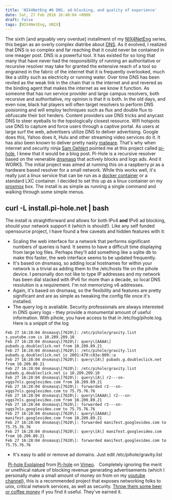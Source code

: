 ```yaml
---
title: 'NIX4NetEng #6 DNS, ad-blocking, and quality of experience'
date: Sat, 27 Feb 2016 16:40:04 +0000
draft: false
tags: [NIX4NetEng, UNIX]
---
```


The sixth \[and arguably very overdue\] installment of my [NIX4NetEng](https://www.forwardingplane.net/?s=nix4neteng) series, this began as an overly complex diatribe about [DNS](https://en.wikipedia.org/wiki/Domain_Name_System). As it evolved, I realized that DNS is so complex and far reaching that it could never be contained in one meager post. DNS is a powerful tool. It has existed for so long that many that have never had the responsibility of running an authoritative or recursive resolver may take for granted the extensive reach of a tool so engrained in the fabric of the internet that it is frequently overlooked, much like a utility such as electricity or running water. Over time DNS has been reviled as the weak link in the chain that is the internet and and revered as the binding agent that makes the internet as we know it function. As someone that has run service provider and large campus resolvers, both recursive and authoritative, my opinion is that it is both. In the old days, and even now, black hat players will often target resolvers to perform DNS poisioning and will employ techniques such as flux and double flux to obfuscate their bot herders. Content providers use DNS tricks and anycast DNS to steer eyeballs to the topologically closest resource. Wifi hotspots use DNS to capture and force users through a captive portal. As users at large surf the web, advertisers utilize DNS to deliver advertising. Google does this, Yahoo does it, Hulu and other streaming video services do it. It has also been known to deliver pretty nasty [malware](https://en.wikipedia.org/wiki/Malvertising). That's why when internet and security ninja [Sam Oehlert](http://blog.samoehlert.com/) pointed me at this project called [pi-hole](https://pi-hole.net/), I knew that it would be a blog post. Pi-Hole is a recursive resolver based on the venerable [dnsmasq](http://www.thekelleys.org.uk/dnsmasq/doc.html) that actively blocks and logs ads. And it WORKS. The initial project was aimed at running this on a raspberry pi as a hardware based resolver for a small network. While this works well, it's really just a linux service that can be run as a [docker container](https://hub.docker.com/r/diginc/pi-hole/) or a standard LXC container. I decided to set this up as a linux container on my [proxmox](https://www.proxmox.com/en/) box. The install is as simple as running a single command and walking through some simple menus.

curl -L install.pi-hole.net | bash
----------------------------------

The install is straightforward and allows for both IPv4 **and** IPv6 ad blocking, should your network support it (which is should!). Like any self funded opensource project, I have found a few caveats and hidden features with it:

*   Scaling the web interface for a network that performs significant numbers of queries is hard. It seems to have a difficult time displaying from large log files. Perhaps they'll add something like a sqlite db to make this faster, the web interface seems to be updated frequently.
*   It's based on dnsmasq, so adding local hostnames for within your network is a trivial as adding them to the /etc/hosts file on the pihole device. I personally don not like to type IP addresses and my network has been dial stacked with IPv6 for more than a decade, so local DNS resolution is a requirement. I'm not memorizing v6 addresses.
*   Again, it's based on dnsmasq, so the flexibility and features are pretty significant and are as simple as tweaking the config file once it's installed.
*   The query log is available. Security professionals are always interested in DNS query logs - they provide a monumental amount of useful information. With pihole, you have access to that in /etc/log/pihole.log. Here is a snippit of the log

```
Feb 27 16:28:04 dnsmasq\[7620\]: /etc/pihole/gravity.list s.youtube.com is 10.209.209.10
Feb 27 16:28:04 dnsmasq\[7620\]: query\[AAAA\] pubads.g.doubleclick.net from 10.209.89.21
Feb 27 16:28:04 dnsmasq\[7620\]: /etc/pihole/gravity.list pubads.g.doubleclick.net is 2001:470:c03a:809::a
Feb 27 16:28:04 dnsmasq\[7620\]: query\[A\] pubads.g.doubleclick.net from 10.209.89.21
Feb 27 16:28:04 dnsmasq\[7620\]: /etc/pihole/gravity.list pubads.g.doubleclick.net is 10.209.209.10
Feb 27 16:28:04 dnsmasq\[7620\]: query\[A\] r2---sn-vgqs7nls.googlevideo.com from 10.209.89.21
Feb 27 16:28:04 dnsmasq\[7620\]: forwarded r2---sn-vgqs7nls.googlevideo.com to 75.75.76.76
Feb 27 16:28:04 dnsmasq\[7620\]: query\[AAAA\] r2---sn-vgqs7nls.googlevideo.com from 10.209.89.21
Feb 27 16:28:04 dnsmasq\[7620\]: forwarded r2---sn-vgqs7nls.googlevideo.com to 75.75.76.76
Feb 27 16:28:04 dnsmasq\[7620\]: query\[AAAA\] manifest.googlevideo.com from 10.209.89.21
Feb 27 16:28:04 dnsmasq\[7620\]: forwarded manifest.googlevideo.com to 75.75.76.76
Feb 27 16:28:04 dnsmasq\[7620\]: query\[A\] manifest.googlevideo.com from 10.209.89.21
Feb 27 16:28:04 dnsmasq\[7620\]: forwarded manifest.googlevideo.com to 75.75.76.76
```

*   It's easy to add or remove ad domains. Just edit /etc/pihole/gravity.list

  [Pi-hole Explained](https://vimeo.com/135965232) from [Pi-hole](https://vimeo.com/user40849716) on [Vimeo](https://vimeo.com).   Completely ignoring the merit or unethical nature of blocking revenue generating advertisements (which I personally make a small amount of money on from on my [youtube channel](https://www.youtube.com/buraglio)), this is a recommended project that exposes networking folks to unix, critical network services, as well as security. [Throw them some beer or coffee money](https://www.paypal.com/cgi-bin/webscr?cmd=_s-xclick&hosted_button_id=3J2L3Z4DHW9UY) if you find it useful. They've earned it.